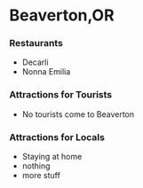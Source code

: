# Beaverton,OR

### Restaurants
- Decarli
- Nonna Emilia

### Attractions for Tourists
- No tourists come to Beaverton

### Attractions for Locals
- Staying at home
- nothing
- more stuff

